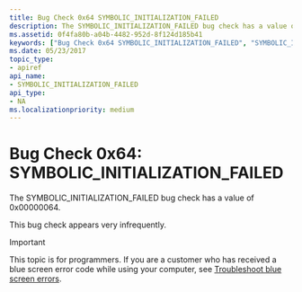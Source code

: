 ```yaml
---
title: Bug Check 0x64 SYMBOLIC_INITIALIZATION_FAILED
description: The SYMBOLIC_INITIALIZATION_FAILED bug check has a value of 0x00000064.This bug check appears very infrequently.
ms.assetid: 0f4fa80b-a04b-4482-952d-8f124d185b41
keywords: ["Bug Check 0x64 SYMBOLIC_INITIALIZATION_FAILED", "SYMBOLIC_INITIALIZATION_FAILED"]
ms.date: 05/23/2017
topic_type:
- apiref
api_name:
- SYMBOLIC_INITIALIZATION_FAILED
api_type:
- NA
ms.localizationpriority: medium
---
```


# Bug Check 0x64: SYMBOLIC\_INITIALIZATION\_FAILED


The SYMBOLIC\_INITIALIZATION\_FAILED bug check has a value of 0x00000064.

This bug check appears very infrequently.

> [!IMPORTANT]
> This topic is for programmers. If you are a customer who has received a blue screen error code while using your computer, see [Troubleshoot blue screen errors](https://support.microsoft.com/help/14238/windows-10-troubleshoot-blue-screen-errors).


 

 




